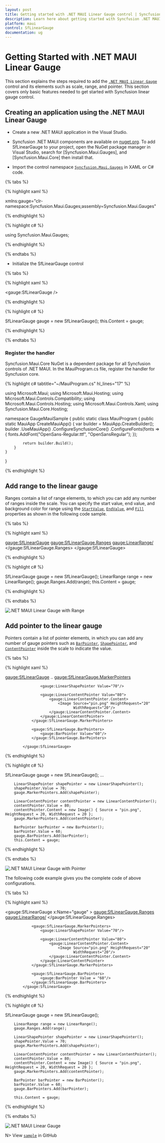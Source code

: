 ```yaml
---
layout: post
title: Getting started with .NET MAUI Linear Gauge control | Syncfusion
description: Learn here about getting started with Syncfusion .NET MAUI Linear Gauge (SfLinearGauge) control, its elements, and more. 
platform: maui
control: SfLinearGauge
documentation: ug
---
```


# Getting Started with .NET MAUI Linear Gauge

This section explains the steps required to add the [`.NET MAUI Linear Gauge`](https://help.syncfusion.com/cr/maui/Syncfusion.Maui.Gauges.SfLinearGauge.html?tabs=tabid-1#Syncfusion_Maui_Gauges_SfLinearGauge_IsMirrored) control and its elements such as scale, range, and pointer. This section covers only basic features needed to get started with Syncfusion linear gauge control.

## Creating an application using the .NET MAUI Linear Gauge

* Create a new .NET MAUI application in the Visual Studio.

* Syncfusion .NET MAUI components are available on [nuget.org](https://www.nuget.org/). To add SfLinearGauge to your project, open the NuGet package manager in Visual Studio, search for [Syncfusion.Maui.Gauges], and [Syncfusion.Maui.Core] then install that.

* Import the control namespace [`Syncfusion.Maui.Gauges`](https://help.syncfusion.com/cr/maui/Syncfusion.Maui.Gauges.html) in XAML or C# code.

{% tabs %}

{% highlight xaml %}

xmlns:gauge="clr-namespace:Syncfusion.Maui.Gauges;assembly=Syncfusion.Maui.Gauges"

{% endhighlight %}

{% highlight c# %}

using Syncfusion.Maui.Gauges;

{% endhighlight %}

{% endtabs %}

* Initialize the SfLinearGauge control

{% tabs %}

{% highlight xaml %}

<gauge:SfLinearGauge />

{% endhighlight %}

{% highlight c# %}

SfLinearGauge gauge = new SfLinearGauge();
this.Content = gauge;

{% endhighlight %}

{% endtabs %}

### Register the handler

Syncfusion.Maui.Core NuGet is a dependent package for all Syncfusion controls of .NET MAUI. In the MauiProgram.cs file, register the handler for Syncfusion core.

{% highlight c# tabtitle="~/MauiProgram.cs" hl_lines="17" %}

using Microsoft.Maui;
using Microsoft.Maui.Hosting;
using Microsoft.Maui.Controls.Compatibility;
using Microsoft.Maui.Controls.Hosting;
using Microsoft.Maui.Controls.Xaml;
using Syncfusion.Maui.Core.Hosting;

namespace GaugeMauiSample
{
    public static class MauiProgram
    {
        public static MauiApp CreateMauiApp()
        {
            var builder = MauiApp.CreateBuilder();
            builder
            .UseMauiApp<App>()
            .ConfigureSyncfusionCore()
            .ConfigureFonts(fonts =>
            {
                fonts.AddFont("OpenSans-Regular.ttf", "OpenSansRegular");
            });

            return builder.Build();
        }
    }
}

{% endhighlight %} 

## Add range to the linear gauge

Ranges contain a list of range elements, to which you can add any number of ranges inside the scale. You can specify the start value, end value, and background color for range using the [`StartValue`](https://help.syncfusion.com/cr/maui/Syncfusion.Maui.Gauges.LinearRange.html#Syncfusion_Maui_Gauges_LinearRange_StartValue), [`EndValue`](https://help.syncfusion.com/cr/maui/Syncfusion.Maui.Gauges.LinearRange.html#Syncfusion_Maui_Gauges_LinearRange_EndValue), and [`Fill`](https://help.syncfusion.com/cr/maui/Syncfusion.Maui.Gauges.LinearRange.html#Syncfusion_Maui_Gauges_LinearRange_Fill) properties as shown in the following code sample.

{% tabs %}

{% highlight xaml %}

<gauge:SfLinearGauge>
                <gauge:SfLinearGauge.Ranges>
                    <gauge:LinearRange/>
                </gauge:SfLinearGauge.Ranges>
            </gauge:SfLinearGauge>

{% endhighlight %}

{% highlight c# %}

 SfLinearGauge gauge = new SfLinearGauge();
        LinearRange range = new LinearRange();
        gauge.Ranges.Add(range);
        this.Content = gauge;

{% endhighlight %}

{% endtabs %}

![.NET MAUI Linear Gauge with Range](images/getting-started/maui-linear-gauge-with-range.PNG)

## Add pointer to the linear gauge

Pointers contain a list of pointer elements, in which you can add any number of gauge pointers such as [`BarPointer`](https://help.syncfusion.com/cr/maui/Syncfusion.Maui.Gauges.BarPointer.html), [`ShapePointer`](https://help.syncfusion.com/cr/maui/Syncfusion.Maui.Gauges.ShapePointer.html), and [`ContentPointer`](https://help.syncfusion.com/cr/maui/Syncfusion.Maui.Gauges.ContentPointer.html) inside the scale to indicate the value.

{% tabs %}

{% highlight xaml %}

<gauge:SfLinearGauge>
                ..
                 <gauge:SfLinearGauge.MarkerPointers>

                    <gauge:LinearShapePointer Value="70"/>

                    <gauge:LinearContentPointer Value="80">
                        <gauge:LinearContentPointer.Content>
                            <Image Source="pin.png" HeightRequest="20" 
                                   WidthRequest="20"/>
                        </gauge:LinearContentPointer.Content>
                    </gauge:LinearContentPointer>
                </gauge:SfLinearGauge.MarkerPointers>

                <gauge:SfLinearGauge.BarPointers>
                    <gauge:BarPointer Value="60"/>
                </gauge:SfLinearGauge.BarPointers>

            </gauge:SfLinearGauge>

{% endhighlight %}

{% highlight c# %}

SfLinearGauge gauge = new SfLinearGauge();
        ...

        LinearShapePointer shapePointer = new LinearShapePointer();
        shapePointer.Value = 70;
        gauge.MarkerPointers.Add(shapePointer);

        LinearContentPointer contentPointer = new LinearContentPointer();
        contentPointer.Value = 80;
        contentPointer.Content = new Image() { Source = "pin.png", HeightRequest = 20, WidthRequest = 20 };
        gauge.MarkerPointers.Add(contentPointer);

        BarPointer barPointer = new BarPointer();
        barPointer.Value = 60;
        gauge.BarPointers.Add(barPointer);
        this.Content = gauge;


{% endhighlight %}

{% endtabs %}

![.NET MAUI Linear Gauge with Pointer](images/getting-started/maui-linear-gauge-with-pointer.PNG)

The following code example gives you the complete code of above configurations.

{% tabs %}

{% highlight xaml %}

  <gauge:SfLinearGauge x:Name="gauge" >
                <gauge:SfLinearGauge.Ranges>
                    <gauge:LinearRange/>
                </gauge:SfLinearGauge.Ranges>

                <gauge:SfLinearGauge.MarkerPointers>
                    <gauge:LinearShapePointer Value="70"/>

                    <gauge:LinearContentPointer Value="80">
                        <gauge:LinearContentPointer.Content>
                            <Image Source="pin.png" HeightRequest="20" 
                                   WidthRequest="20"/>
                        </gauge:LinearContentPointer.Content>
                    </gauge:LinearContentPointer>
                </gauge:SfLinearGauge.MarkerPointers>

                <gauge:SfLinearGauge.BarPointers>
                    <gauge:BarPointer Value = "60"/>
                </gauge:SfLinearGauge.BarPointers>
            </gauge:SfLinearGauge>


{% endhighlight %}

{% highlight c# %}

 SfLinearGauge gauge = new SfLinearGauge();
        
        LinearRange range = new LinearRange();
        gauge.Ranges.Add(range);
        
        LinearShapePointer shapePointer = new LinearShapePointer();
        shapePointer.Value = 70;
        gauge.MarkerPointers.Add(shapePointer);

        LinearContentPointer contentPointer = new LinearContentPointer();
        contentPointer.Value = 80;
        contentPointer.Content = new Image() { Source = "pin.png", HeightRequest = 20, WidthRequest = 20 };
        gauge.MarkerPointers.Add(contentPointer);

        BarPointer barPointer = new BarPointer();
        barPointer.Value = 60;
        gauge.BarPointers.Add(barPointer);

        this.Content = gauge;

{% endhighlight %}

{% endtabs %}

![.NET MAUI Linear Gauge](images/getting-started/maui-linear-gauge.PNG)

N> View [`sample`](https://github.com/SyncfusionExamples/MAUI-Linear-Gauge-Getting-started-) in GitHub